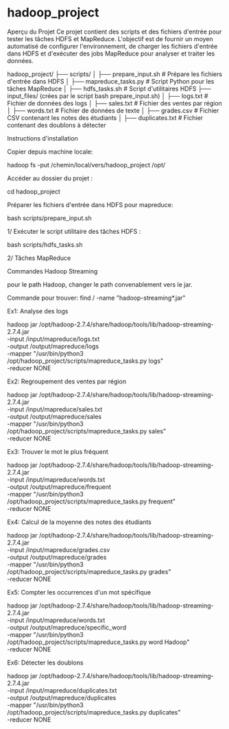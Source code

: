 # hadoop_project
 
Aperçu du Projet
Ce projet contient des scripts et des fichiers d'entrée pour tester les tâches HDFS et MapReduce. L'objectif est de fournir un moyen automatisé de configurer l'environnement, de charger les fichiers d'entrée dans HDFS et d'exécuter des jobs MapReduce pour analyser et traiter les données.

hadoop_project/
├── scripts/
│   ├── prepare_input.sh            # Prépare les fichiers d'entrée dans HDFS
│   ├── mapreduce_tasks.py          # Script Python pour les tâches MapReduce
│   ├── hdfs_tasks.sh               # Script d'utilitaires HDFS
├── input_files/ (crées par le script bash prepare_input.sh)
│   ├── logs.txt                    # Fichier de données des logs
│   ├── sales.txt                   # Fichier des ventes par région
│   ├── words.txt                   # Fichier de données de texte
│   ├── grades.csv                  # Fichier CSV contenant les notes des étudiants
│   ├── duplicates.txt              # Fichier contenant des doublons à détecter


Instructions d'installation

Copier depuis machine locale:

hadoop fs -put /chemin/local/vers/hadoop_project /opt/

Accéder au dossier du projet :

cd hadoop_project

Préparer les fichiers d'entrée dans HDFS pour mapreduce:

bash scripts/prepare_input.sh



1/ Exécuter le script utilitaire des tâches HDFS :

bash scripts/hdfs_tasks.sh




2/ Tâches MapReduce


Commandes Hadoop Streaming

pour le path Hadoop, changer le path convenablement vers le jar.

Commande pour trouver:
find / -name "hadoop-streaming*.jar"


Ex1: Analyse des logs

hadoop jar /opt/hadoop-2.7.4/share/hadoop/tools/lib/hadoop-streaming-2.7.4.jar \
    -input /input/mapreduce/logs.txt \
    -output /output/mapreduce/logs \
    -mapper "/usr/bin/python3 /opt/hadoop_project/scripts/mapreduce_tasks.py logs" \
    -reducer NONE

Ex2: Regroupement des ventes par région

hadoop jar /opt/hadoop-2.7.4/share/hadoop/tools/lib/hadoop-streaming-2.7.4.jar \
    -input /input/mapreduce/sales.txt \
    -output /output/mapreduce/sales \
    -mapper "/usr/bin/python3 /opt/hadoop_project/scripts/mapreduce_tasks.py sales" \
    -reducer NONE

Ex3: Trouver le mot le plus fréquent

hadoop jar /opt/hadoop-2.7.4/share/hadoop/tools/lib/hadoop-streaming-2.7.4.jar \
    -input /input/mapreduce/words.txt \
    -output /output/mapreduce/frequent \
    -mapper "/usr/bin/python3 /opt/hadoop_project/scripts/mapreduce_tasks.py frequent" \
    -reducer NONE

Ex4: Calcul de la moyenne des notes des étudiants

hadoop jar /opt/hadoop-2.7.4/share/hadoop/tools/lib/hadoop-streaming-2.7.4.jar \
    -input /input/mapreduce/grades.csv \
    -output /output/mapreduce/grades \
    -mapper "/usr/bin/python3 /opt/hadoop_project/scripts/mapreduce_tasks.py grades" \
    -reducer NONE

Ex5: Compter les occurrences d'un mot spécifique

hadoop jar /opt/hadoop-2.7.4/share/hadoop/tools/lib/hadoop-streaming-2.7.4.jar \
    -input /input/mapreduce/words.txt \
    -output /output/mapreduce/specific_word \
    -mapper "/usr/bin/python3 /opt/hadoop_project/scripts/mapreduce_tasks.py word Hadoop" \
    -reducer NONE

Ex6: Détecter les doublons

hadoop jar /opt/hadoop-2.7.4/share/hadoop/tools/lib/hadoop-streaming-2.7.4.jar \
    -input /input/mapreduce/duplicates.txt \
    -output /output/mapreduce/duplicates \
    -mapper "/usr/bin/python3 /opt/hadoop_project/scripts/mapreduce_tasks.py duplicates" \
    -reducer NONE